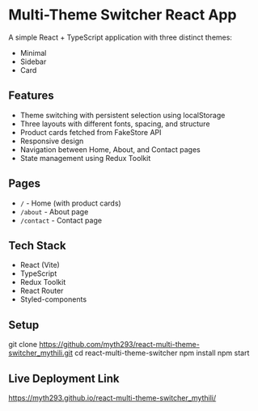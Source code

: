 # Multi-Theme Switcher React App

A simple React + TypeScript application with three distinct themes:
- Minimal
- Sidebar
- Card

## Features

- Theme switching with persistent selection using localStorage
- Three layouts with different fonts, spacing, and structure
- Product cards fetched from FakeStore API
- Responsive design
- Navigation between Home, About, and Contact pages
- State management using Redux Toolkit

## Pages

- `/` - Home (with product cards)
- `/about` - About page
- `/contact` - Contact page

## Tech Stack

- React (Vite)
- TypeScript
- Redux Toolkit
- React Router
- Styled-components

## Setup

git clone https://github.com/myth293/react-multi-theme-switcher_mythili.git
cd react-multi-theme-switcher
npm install
npm start

## Live Deployment Link
https://myth293.github.io/react-multi-theme-switcher_mythili/

